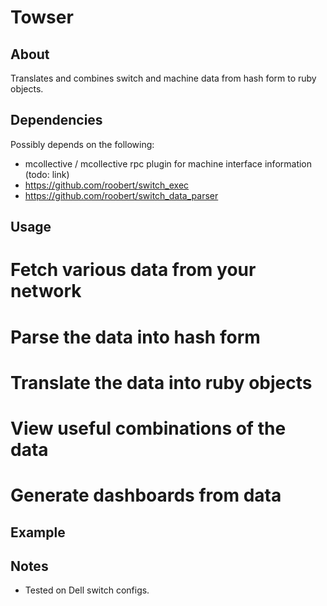 # Towser

## About

Translates and combines switch and machine data from hash form to ruby objects.

## Dependencies

Possibly depends on the following:

* mcollective / mcollective rpc plugin for machine interface information (todo: link)
* https://github.com/roobert/switch_exec
* https://github.com/roobert/switch_data_parser


## Usage

# Fetch various data from your network
# Parse the data into hash form
# Translate the data into ruby objects
# View useful combinations of the data
# Generate dashboards from data

## Example

## Notes

* Tested on Dell switch configs.
